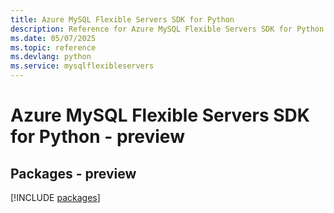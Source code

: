 ```yaml
---
title: Azure MySQL Flexible Servers SDK for Python
description: Reference for Azure MySQL Flexible Servers SDK for Python
ms.date: 05/07/2025
ms.topic: reference
ms.devlang: python
ms.service: mysqlflexibleservers
---
```

# Azure MySQL Flexible Servers SDK for Python - preview
## Packages - preview
[!INCLUDE [packages](mysql-flexible-servers-index.md)]
